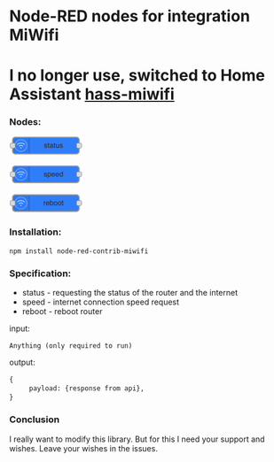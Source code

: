 # Node-RED nodes for integration MiWifi

# I no longer use, switched to Home Assistant [hass-miwifi](https://github.com/dmamontov/hass-miwifi)

### Nodes:
![status](https://raw.githubusercontent.com/dmamontov/node-red-contrib-miwifi/master/images/miwifi-status.png)
<br><br>
![speed](https://raw.githubusercontent.com/dmamontov/node-red-contrib-miwifi/master/images/miwifi-speed.png)
<br><br>
![reboot](https://raw.githubusercontent.com/dmamontov/node-red-contrib-miwifi/master/images/miwifi-reboot.png)


### Installation:
```
npm install node-red-contrib-miwifi
```

### Specification:
* status - requesting the status of the router and the internet
* speed - internet connection speed request
* reboot - reboot router

input:
```
Anything (only required to run)
```
output:
```
{
     payload: {response from api},
}
```

### Conclusion
I really want to modify this library. But for this I need your support and wishes. Leave your wishes in the issues.
